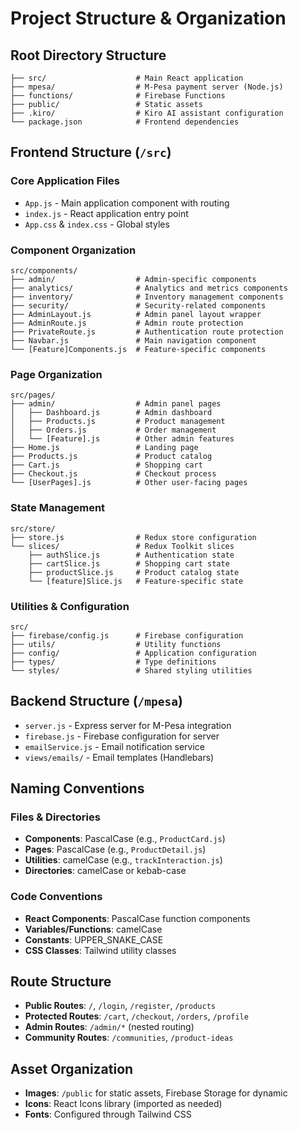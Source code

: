 # Project Structure & Organization

## Root Directory Structure
```
├── src/                    # Main React application
├── mpesa/                  # M-Pesa payment server (Node.js)
├── functions/              # Firebase Functions
├── public/                 # Static assets
├── .kiro/                  # Kiro AI assistant configuration
└── package.json            # Frontend dependencies
```

## Frontend Structure (`/src`)

### Core Application Files
- `App.js` - Main application component with routing
- `index.js` - React application entry point
- `App.css` & `index.css` - Global styles

### Component Organization
```
src/components/
├── admin/                  # Admin-specific components
├── analytics/              # Analytics and metrics components
├── inventory/              # Inventory management components
├── security/               # Security-related components
├── AdminLayout.js          # Admin panel layout wrapper
├── AdminRoute.js           # Admin route protection
├── PrivateRoute.js         # Authentication route protection
├── Navbar.js               # Main navigation component
└── [Feature]Components.js  # Feature-specific components
```

### Page Organization
```
src/pages/
├── admin/                  # Admin panel pages
│   ├── Dashboard.js        # Admin dashboard
│   ├── Products.js         # Product management
│   ├── Orders.js           # Order management
│   └── [Feature].js        # Other admin features
├── Home.js                 # Landing page
├── Products.js             # Product catalog
├── Cart.js                 # Shopping cart
├── Checkout.js             # Checkout process
└── [UserPages].js          # Other user-facing pages
```

### State Management
```
src/store/
├── store.js                # Redux store configuration
└── slices/                 # Redux Toolkit slices
    ├── authSlice.js        # Authentication state
    ├── cartSlice.js        # Shopping cart state
    ├── productSlice.js     # Product catalog state
    └── [feature]Slice.js   # Feature-specific state
```

### Utilities & Configuration
```
src/
├── firebase/config.js      # Firebase configuration
├── utils/                  # Utility functions
├── config/                 # Application configuration
├── types/                  # Type definitions
└── styles/                 # Shared styling utilities
```

## Backend Structure (`/mpesa`)
- `server.js` - Express server for M-Pesa integration
- `firebase.js` - Firebase configuration for server
- `emailService.js` - Email notification service
- `views/emails/` - Email templates (Handlebars)

## Naming Conventions

### Files & Directories
- **Components**: PascalCase (e.g., `ProductCard.js`)
- **Pages**: PascalCase (e.g., `ProductDetail.js`)
- **Utilities**: camelCase (e.g., `trackInteraction.js`)
- **Directories**: camelCase or kebab-case

### Code Conventions
- **React Components**: PascalCase function components
- **Variables/Functions**: camelCase
- **Constants**: UPPER_SNAKE_CASE
- **CSS Classes**: Tailwind utility classes

## Route Structure
- **Public Routes**: `/`, `/login`, `/register`, `/products`
- **Protected Routes**: `/cart`, `/checkout`, `/orders`, `/profile`
- **Admin Routes**: `/admin/*` (nested routing)
- **Community Routes**: `/communities`, `/product-ideas`

## Asset Organization
- **Images**: `/public` for static assets, Firebase Storage for dynamic
- **Icons**: React Icons library (imported as needed)
- **Fonts**: Configured through Tailwind CSS